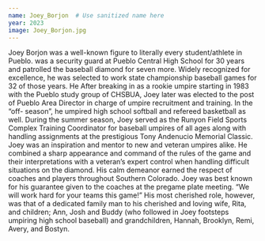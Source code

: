 ```yaml
---
name: Joey_Borjon  # Use sanitized name here
year: 2023
image: Joey_Borjon.jpg
---
```


Joey Borjon was a well-known figure to literally every student/athlete in Pueblo. was a security guard at Pueblo Central High School for 30 years and patrolled the
baseball diamond for seven more. Widely recognized for excellence, he was
selected to work state championship baseball games for 32 of those years.
He
After breaking in as a rookie umpire starting in 1983 with the Pueblo study group of CHSBUA, Joey later
was elected to the post of Pueblo Area Director in charge of umpire recruitment and training. In the “off-
season”, he umpired high school softball and refereed basketball as well.
During the summer season, Joey served as the Runyon Field Sports Complex Training Coordinator for
baseball umpires of all ages along with handling assignments at the prestigious Tony Andenucio
Memorial Classic.
Joey was an inspiration and mentor to new and veteran umpires alike. He combined a sharp
appearance and command of the rules of the game and their interpretations with a veteran’s expert
control when handling difficult situations on the diamond. His calm demeanor earned the respect of
coaches and players throughout Southern Colorado.
Joey was best known for his guarantee given to the coaches at the pregame plate meeting. “We will
work hard for your teams this game!”
His most cherished role, however, was that of a dedicated family man to his
cherished and loving wife, Rita, and children; Ann, Josh and Buddy (who followed in
Joey footsteps umpiring high school baseball) and grandchildren, Hannah, Brooklyn,
Remi, Avery, and Bostyn.